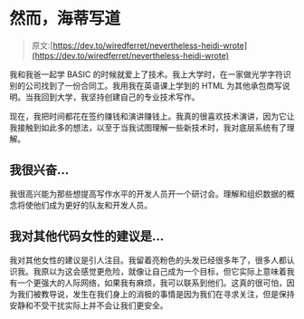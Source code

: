 # 然而，海蒂写道

> 原文:[https://dev.to/wiredferret/nevertheless-heidi-wrote](https://dev.to/wiredferret/nevertheless-heidi-wrote)

我和我爸一起学 BASIC 的时候就爱上了技术。我上大学时，在一家做光学字符识别的公司找到了一份合同工。我用我在英语课上学到的 HTML 为其他承包商写说明。当我回到大学，我坚持创建自己的专业技术写作。

现在，我把时间都花在签约赚钱和演讲赚钱上。我真的很喜欢技术演讲，因为它让我接触到如此多的想法，以至于当我试图理解一些新技术时，我对底层系统有了理解。

## [](#im-excited-about)我很兴奋...

我很高兴能为那些想提高写作水平的开发人员开一个研讨会。理解和组织数据的概念将使他们成为更好的队友和开发人员。

## [](#my-advice-for-other-women-who-code-is)我对其他代码女性的建议是...

我对其他女性的建议是引人注目。我留着亮粉色的头发已经很多年了，很多人都认识我。我原以为这会感觉更危险，就像让自己成为一个目标，但它实际上意味着我有一个更强大的人际网络，如果我有麻烦，我可以联系到他们。这真的很可怕，因为我们被教导说，发生在我们身上的消极的事情是因为我们在寻求关注，但是保持安静和不受干扰实际上并不会让我们更安全。